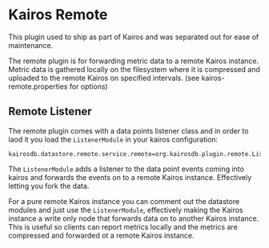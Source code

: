 # Kairos Remote

This plugin used to ship as part of Kairos and was separated out for ease of maintenance.

The remote plugin is for forwarding metric data to a remote Kairos instance.
Metric data is gathered locally on the filesystem where it is compressed and uploaded to the 
remote Kairos on specified intervals.  (see kairos-remote.properties for options)

## Remote Listener
The remote plugin comes with a data points listener class and in order to laod 
it you load the `ListenerModule` in your kairos configuration:

```properties
kairosdb.datastore.remote.service.remote=org.kairosdb.plugin.remote.ListenerModule
```

The `ListenerModule` adds a listener to the data point events coming into kairos and 
forwards the events on to a remote Kairos instance.  Effectively letting you fork the data.

For a pure remote Kairos instance you can comment out the datastore modules and just
use the `ListenerModule`, effectively making the Kairos instance a write only node
that forwards data on to another Kairos instance.  This is useful so clients
can report metrics locally and the metrics are compressed and forwarded ot a 
remote Kairos instance.